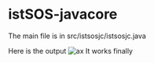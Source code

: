 # istSOS-javacore
The main file is in src/istsosjc/istsosjc.java

Here is the output
![ax](https://github.com/pranayteaches/istSOS-javacore/blob/master/da.PNG)
It works finally
